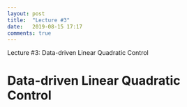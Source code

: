 ```yaml
---
layout: post
title:  "Lecture #3"
date:   2019-08-15 17:17
comments: true
---
```

Lecture \#3: Data-driven Linear Quadratic Control

# Data-driven Linear Quadratic Control
